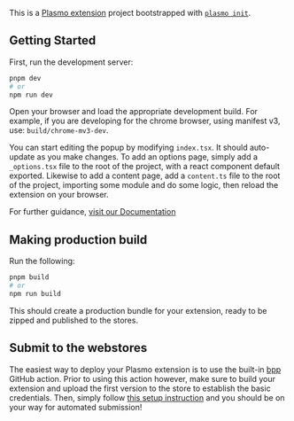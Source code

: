 This is a [Plasmo extension](https://docs.plasmo.com/) project bootstrapped with
[`plasmo init`](https://www.npmjs.com/package/plasmo).

## Getting Started

First, run the development server:

```bash
pnpm dev
# or
npm run dev
```

Open your browser and load the appropriate development build. For example, if
you are developing for the chrome browser, using manifest v3, use:
`build/chrome-mv3-dev`.

You can start editing the popup by modifying `index.tsx`. It should auto-update
as you make changes. To add an options page, simply add a `_options.tsx` file to
the root of the project, with a react component default exported. Likewise to
add a content page, add a `content.ts` file to the root of the project,
importing some module and do some logic, then reload the extension on your
browser.

For further guidance, [visit our Documentation](https://docs.plasmo.com/)

## Making production build

Run the following:

```bash
pnpm build
# or
npm run build
```

This should create a production bundle for your extension, ready to be zipped
and published to the stores.

## Submit to the webstores

The easiest way to deploy your Plasmo extension is to use the built-in
[bpp](https://bpp.browser.market) GitHub action. Prior to using this action
however, make sure to build your extension and upload the first version to the
store to establish the basic credentials. Then, simply follow
[this setup instruction](https://docs.plasmo.com/framework/workflows/submit) and
you should be on your way for automated submission!
